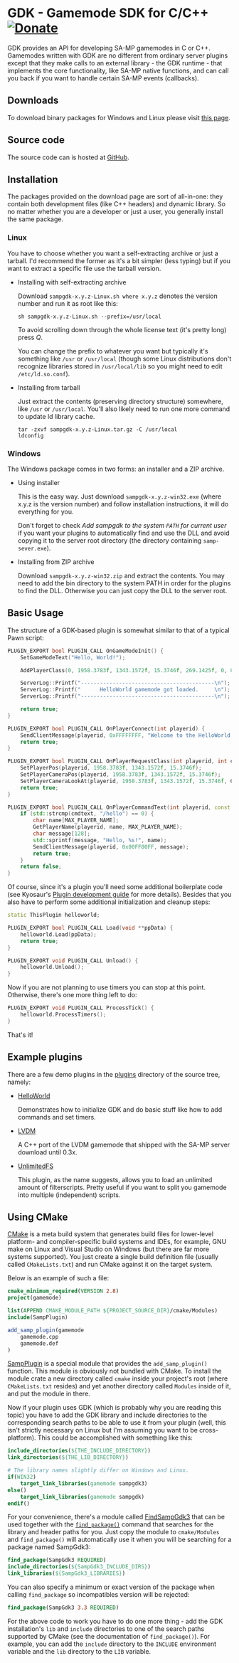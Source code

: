 GDK - Gamemode SDK for C/C++ [![Donate][donate_button]][donate]
===============================================================

GDK provides an API for developing SA-MP gamemodes in C or C++. Gamemodes
written with GDK are no different from ordinary server plugins except that
they make calls to an external library - the GDK runtime - that implements
the core functionality, like SA-MP native functions, and can call you back
if you want to handle certain SA-MP events (callbacks). 

Downloads
---------

To download binary packages for Windows and Linux please visit
[this page][download].

Source code
-----------

The source code can is hosted at [GitHub][github].

Installation
------------

The packages provided on the download page are sort of all-in-one: they contain
both development files (like C++ headers) and dynamic library. So no matter
whether you are a developer or just a user, you generally install the same
package.

### Linux ###

You have to choose whether you want a self-extracting archive or just a
tarball. I'd recommend the former as it's a bit simpler (less typing)
but if you want to extract a specific file use the tarball version.


* Installing with self-extracting archive

  Download `sampgdk-x.y.z-Linux.sh where x.y.z` denotes the version number
  and run it as root like this:

  `sh sampgdk-x.y.z-Linux.sh --prefix=/usr/local`

  To avoid scrolling down through the whole license text (it's pretty
  long) press *Q*.

  You can change the prefix to whatever you want but typically it's
  something like `/usr` or `/usr/local` (though some Linux distributions
  don't recognize libraries stored in `/usr/local/lib` so you might need
  to edit `/etc/ld.so.conf`).


* Installing from tarball

  Just extract the contents (preserving directory structure) somewhere,
  like `/usr` or `/usr/local`. You'll also likely need to run one more
  command to update ld library cache.

  ```shell
  tar -zxvf sampgdk-x.y.z-Linux.tar.gz -C /usr/local
  ldconfig
  ```

### Windows ###

The Windows package comes in two forms: an installer and a ZIP archive.

* Using installer

  This is the easy way. Just download `sampgdk-x.y.z-win32.exe` (where x.y.z
  is the version number) and follow installation instructions, it will do
  everything for you.

  Don't forget to check *Add sampgdk to the system `PATH` for current
  user* if you want your plugins to automatically find and use the
  DLL and avoid copying it to the server root directory (the directory
  containing `samp-sever.exe`).

* Installing from ZIP archive

  Download `sampgdk-x.y.z-win32.zip` and extract the contents. You may
  need to add the bin directory to the system PATH in order for the
  plugins to find the DLL. Otherwise you can just copy the DLL to the
  server root.

Basic Usage
-----------

The structure of a GDK-based plugin is somewhat similar to that of a typical
Pawn script:

```c++
PLUGIN_EXPORT bool PLUGIN_CALL OnGameModeInit() {
	SetGameModeText("Hello, World!");

	AddPlayerClass(0, 1958.3783f, 1343.1572f, 15.3746f, 269.1425f, 0, 0, 0, 0, 0, 0);

	ServerLog::Printf("------------------------------------------\n");
	ServerLog::Printf("      HelloWorld gamemode got loaded.     \n");
	ServerLog::Printf("------------------------------------------\n");

	return true;
}

PLUGIN_EXPORT bool PLUGIN_CALL OnPlayerConnect(int playerid) {
	SendClientMessage(playerid, 0xFFFFFFFF, "Welcome to the HelloWorld server!");
	return true;
}

PLUGIN_EXPORT bool PLUGIN_CALL OnPlayerRequestClass(int playerid, int classid) {
	SetPlayerPos(playerid, 1958.3783f, 1343.1572f, 15.3746f);
	SetPlayerCameraPos(playerid, 1958.3783f, 1343.1572f, 15.3746f);
	SetPlayerCameraLookAt(playerid, 1958.3783f, 1343.1572f, 15.3746f, CAMERA_CUT);
	return true;
}

PLUGIN_EXPORT bool PLUGIN_CALL OnPlayerCommandText(int playerid, const char *cmdtext) {
	if (std::strcmp(cmdtext, "/hello") == 0) {
		char name[MAX_PLAYER_NAME];
		GetPlayerName(playerid, name, MAX_PLAYER_NAME);
		char message[128];
		std::sprintf(message, "Hello, %s!", name);
		SendClientMessage(playerid, 0x00FF00FF, message);
		return true;
	}
	return false;
}
```

Of course, since it's a plugin you'll need some additional boilerplate code
(see Kyosaur's [Plugin development guide][guide] for more details). Besides
that you also have to perform some additional initialization and cleanup steps:

```c++
static ThisPlugin helloworld;

PLUGIN_EXPORT bool PLUGIN_CALL Load(void **ppData) {
	helloworld.Load(ppData);
	return true;
}

PLUGIN_EXPORT void PLUGIN_CALL Unload() {
	helloworld.Unload();
}
```

Now if you are not planning to use timers you can stop at this point.
Otherwise, there's one more thing left to do:

```c++
PLUGIN_EXPORT void PLUGIN_CALL ProcessTick() {
	helloworld.ProcessTimers();
}
```

That's it!

Example plugins
---------------

There are a few demo plugins in the [plugins][plugins] directory of the
source tree, namely:

* [HelloWorld][helloworld]

  Demonstrates how to initialize GDK and do basic stuff like how to add
  commands and set timers.


* [LVDM][lvdm]

  A C++ port of the LVDM gamemode that shipped with the SA-MP server download
  until 0.3x.


* [UnlimitedFS][unlimitedfs]

  This plugin, as the name suggests, allows you to load an unlimited amount of
  filterscripts. Pretty useful if you want to split you gamemode into multiple
  (independent) scripts.

Using CMake
-----------

[CMake][cmake] is a meta build system that generates build files for lower-level
platform- and compiler-specific build systems and IDEs, for example, GNU make
on Linux and Visual Studio on Windows (but there are far more systems
supported). You just create a single build definition file (usually called
`CMakeLists.txt`) and run CMake against it on the target system.

Below is an example of such a file:

```cmake
cmake_minimum_required(VERSION 2.8)
project(gamemode)

list(APPEND CMAKE_MODULE_PATH ${PROJECT_SOURCE_DIR}/cmake/Modules)
include(SampPlugin)

add_samp_plugin(gamemode
	gamemode.cpp
	gamemode.def
)
```

[SampPlugin][SampPlugin.cmake] is a special module that provides the
`add_samp_plugin()` function. This module is obviously not bundled with
CMake. To install the module crate a new directory called `cmake` inside
your project's root (where `CMakeLists.txt` resides) and yet another
directory called `Modules` inside of it, and put the module in there.

Now if your plugin uses GDK (which is probably why you are reading this
topic) you have to add the GDK library and include directories to the
corresponding search paths to be able to use it from your plugin (well,
this isn't strictly necessary on Linux but I'm assuming you want to be
cross-platform). This could be accomplished with something like this:

```cmake
include_directories(${THE_INCLUDE_DIRECTORY})
link_directories(${THE_LIB_DIRECTORY})

# The library names slightly differ on Windows and Linux.
if(WIN32)
	target_link_libraries(gamemode sampgdk3)
else()
	target_link_libraries(gamemode sampgdk)
endif()
```

For your convenience, there's a module called [FindSampGdk3][FindSampGdk3.cmake]
that can be used together with the [`find_package()`][find_package] command that
searches for the library and header paths for you. Just copy the module to 
`cmake/Modules` and `find_package()` will automatically use it when you will be
searching for a package named SampGdk3:

```cmake
find_package(SampGdk3 REQUIRED)
include_directories(${SampGdk3_INCLUDE_DIRS})
link_libraries(${SampGdk3_LIBRARIES})
```

You can also specify a minimum or exact version of the package when calling
`find_package` so incompatibles version will be rejected:

```cmake
find_package(SampGdk3 3.3 REQUIRED)
```

For the above code to work you have to do one more thing - add the GDK
installation's `lib` and `include` directories to one of the search paths
supported by CMake (see the documentation of `find_package()`). For example,
you can add the `include` directory to the `INCLUDE` environment variable and
the `lib` directory to the `LIB` variable.

[donate]: https://www.paypal.com/cgi-bin/webscr?cmd=_s-xclick&hosted_button_id=T8B6KQ4XFAJLC
[donate_button]: https://www.paypalobjects.com/en_US/i/btn/btn_donate_SM.gif
[download]: http://zeex.github.com/sampgdk
[github]: https://github.com/Zeex/sampgdk
[guide]: http://forum.sa-mp.com/showthread.php?t=295798
[plugins]: https://github.com/Zeex/sampgdk/tree/master/plugins
[helloworld]: https://github.com/Zeex/sampgdk/tree/master/plugins/helloworld
[lvdm]: https://github.com/Zeex/sampgdk/tree/master/plugins/lvdm
[unlimitedfs]: https://github.com/Zeex/sampgdk/tree/master/plugins/unlimitedfs
[cmake]: http://www.cmake.org/
[SampPlugin.cmake]: https://github.com/Zeex/sampgdk/blob/master/cmake/Modules/SampPlugin.cmake
[FindSampGdk3.cmake]: https://github.com/Zeex/sampgdk/blob/master/cmake/Modules/FindSampGdk3.cmake
[find_package]: http://www.cmake.org/cmake/help/v2.8.10/cmake.html#command:find_package